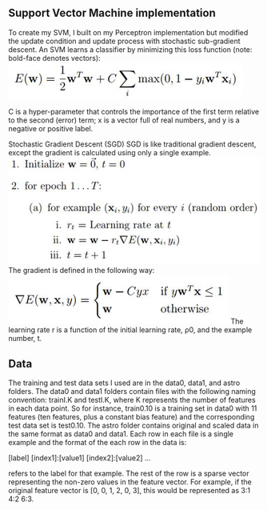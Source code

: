 ## Support Vector Machine implementation

To create my SVM, I built on my Perceptron implementation but modified the update condition and update process with stochastic sub-gradient descent. An SVM learns a classifier by minimizing this loss function (note: bold-face denotes vectors):
![SVM_loss](pictures/SVM_loss.JPG)

C is a hyper-parameter that controls the importance of the first term relative to the second (error) term; x is a vector full of real numbers, and y is a negative or positive label.

Stochastic Gradient Descent (SGD)
SGD is like traditional gradient descent, except the gradient is calculated using only a single example. 
![SGD_loop](pictures/SGD_loop.JPG)
The gradient is defined in the following way:
![SGD_formula](pictures/SGD_formula.JPG)
The learning rate r is a function of the initial learning rate, ρ0, and the example number, t.

## Data

The training and test data sets I used are in the data0, data1, and astro folders. The data0 and data1 folders contain files with the following naming convention: trainI.K and testI.K, where K represents the number of features in each data point. So for instance, train0.10 is a training set in data0 with 11 features (ten features, plus a constant bias feature) and the corresponding test data set is test0.10. The astro folder contains original and scaled data in the same format as data0 and data1. Each row in each file is a single example and the format of the each row in the data is:

[label] [index1]:[value1] [index2]:[value2] ...

<label> refers to the label for that example. The rest of the row is a sparse vector representing the non-zero values in the feature vector. For example, if the original feature vector is [0, 0, 1, 2, 0, 3], this would be represented as 3:1 4:2 6:3.
